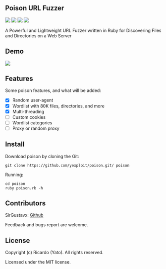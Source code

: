 Poison URL Fuzzer
---
![](https://img.shields.io/github/license/yexploit/poison) ![](https://img.shields.io/github/last-commit/yexploit/poison) ![](https://img.shields.io/github/issues-closed-raw/yexploit/poison) ![](https://img.shields.io/github/stars/yexploit/poison?style=flat)

A Powerful and Lightweight URL Fuzzer written in Ruby for Discovering Files and Directories on a Web Server

Demo
---
![](https://raw.githubusercontent.com/yexploit/poison/master/docs/demo.gif?token=ALHJ5OBIH6CCVRLNIXQRVXS7BZ2FG)

Features
---
Some poison features, and what will be added:
- [x] Random user-agent
- [x] Wordlist with 80K files, directories, and more
- [x] Multi-threading
- [ ] Custom cookies
- [ ] Wordlist categories
- [ ] Proxy or random proxy

Install
---

Download poison by cloning the Git:
```
git clone https://github.com/yexploit/poison.git/ poison
```
Running:
```
cd poison
ruby poison.rb -h
```

Contributors
---
SirGustavx: [Github](https://github.com/sirgustavx "SirGustavx")

Feedback and bugs report are welcome.

License
---
Copyright (c) Ricardo (Yato). All rights reserved.

Licensed under the MIT license.
